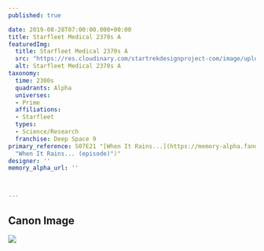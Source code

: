 ```yaml
---
published: true

date: 2019-08-28T07:00:00.000+00:00
title: Starfleet Medical 2370s A
featuredImg:
  title: Starfleet Medical 2370s A
  src: "https://res.cloudinary.com/startrekdesignproject-com/image/upload/v1567030062/StarfleetMedical2370sA.png"
  alt: Starfleet Medical 2370s A
taxonomy:
  time: 2300s
  quadrants: Alpha
  universes:
  - Prime
  affiliations:
  - Starfleet
  types:
  - Science/Research
  franchise: Deep Space 9
primary_reference: S07E21 "[When It Rains...](https://memory-alpha.fandom.com/wiki/When_It_Rains...
  "When It Rains... (episode)")"
designer: ''
memory_alpha_url: ''



---
```

## Canon Image

![](https://res.cloudinary.com/startrekdesignproject-com/image/upload/v1567030062/StarfleetMediacl2370sA1_DS9-WhenItRains1.jpg)